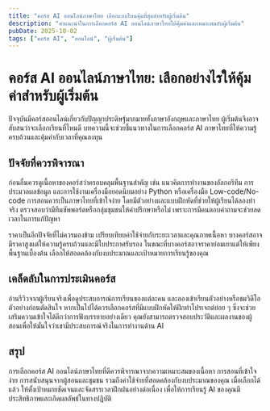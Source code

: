 ```yaml
---
title: "คอร์ส AI ออนไลน์ภาษาไทย เลือกแบบไหนคุ้มที่สุดสำหรับผู้เริ่มต้น"
description: "คำแนะนำในการเลือกคอร์ส AI ออนไลน์ภาษาไทยให้คุ้มค่าและเหมาะสมกับผู้เริ่มต้น"
pubDate: 2025-10-02
tags: ["คอร์ส AI", "ออนไลน์", "ผู้เริ่มต้น"]
---
```


# คอร์ส AI ออนไลน์ภาษาไทย: เลือกอย่างไรให้คุ้มค่าสำหรับผู้เริ่มต้น

ปัจจุบันมีคอร์สออนไลน์เกี่ยวกับปัญญาประดิษฐ์มากมายทั้งภาษาอังกฤษและภาษาไทย ผู้เริ่มต้นจึงอาจสับสนว่าจะเลือกเรียนที่ไหนดี บทความนี้จะช่วยชี้แนวทางในการเลือกคอร์ส AI ภาษาไทยที่ให้ความรู้ครบถ้วนและคุ้มค่ากับเวลาที่คุณลงทุน

## ปัจจัยที่ควรพิจารณา

ก่อนอื่นควรดูเนื้อหาของคอร์สว่าครอบคลุมพื้นฐานสำคัญ เช่น แนวคิดการทำงานของอัลกอริทึม การประมวลผลข้อมูล และการใช้งานเครื่องมือยอดนิยมอย่าง Python หรือเครื่องมือ Low-code/No-code การสอนควรเป็นภาษาไทยที่เข้าใจง่าย โดยมีตัวอย่างและแบบฝึกหัดที่ช่วยให้ผู้เรียนได้ลองทำจริง ตรวจสอบว่ามีทีมซัพพอร์ตหรือกลุ่มชุมชนให้คำปรึกษาหรือไม่ เพราะการมีคนตอบคำถามจะช่วยลดเวลาในการแก้ปัญหา

ราคาเป็นอีกปัจจัยที่ไม่ควรมองข้าม เปรียบเทียบค่าใช้จ่ายกับระยะเวลาและคุณภาพเนื้อหา บางคอร์สอาจมีราคาสูงแต่ให้ความรู้ครบถ้วนและมีใบประกาศรับรอง ในขณะที่บางคอร์สอาจราคาย่อมเยาแต่ให้เพียงพื้นฐานเบื้องต้น เลือกให้สอดคล้องกับงบประมาณและเป้าหมายการเรียนรู้ของคุณ

## เคล็ดลับในการประเมินคอร์ส

อ่านรีวิวจากผู้เรียนจริงเพื่อดูประสบการณ์การเรียนของแต่ละคน และลองเข้าเรียนตัวอย่างหรือชมวิดีโอตัวอย่างก่อนตัดสินใจ หากเป็นไปได้ควรเลือกคอร์สที่มีแบบฝึกหัดให้ฝึกทำโปรเจกต์ย่อย ๆ ซึ่งจะช่วยเสริมความเข้าใจได้ดีกว่าการฟังบรรยายอย่างเดียว คุณยังสามารถตรวจสอบประวัติและผลงานของผู้สอนเพื่อให้มั่นใจว่าเขามีประสบการณ์จริงในการทำงานด้าน AI

## สรุป

การเลือกคอร์ส AI ออนไลน์ภาษาไทยที่ดีควรพิจารณาจากความเหมาะสมของเนื้อหา การสอนที่เข้าใจง่าย การสนับสนุนจากผู้สอนและชุมชน รวมถึงค่าใช้จ่ายที่สอดคล้องกับงบประมาณของคุณ เมื่อเลือกได้แล้ว ให้ตั้งเป้าหมายชัดเจนและจัดสรรเวลาฝึกฝนอย่างต่อเนื่อง เพื่อให้การเรียนรู้ AI ของคุณมีประสิทธิภาพและเกิดผลลัพธ์ในทางปฏิบัติ
